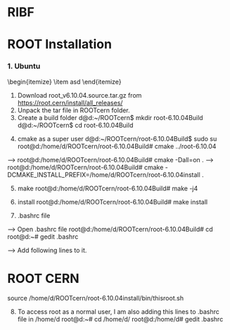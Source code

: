 # RIBF

# ROOT Installation

### 1. Ubuntu
\begin{itemize}
\item asd
\end{itemize}
1. Download root_v6.10.04.source.tar.gz from https://root.cern/install/all_releases/
2. Unpack the tar file in ROOTcern folder.
3. Create a build folder
d@d:~/ROOTcern$ mkdir root-6.10.04Build
d@d:~/ROOTcern$ cd root-6.10.04Build

4) cmake as a super user
d@d:~/ROOTcern/root-6.10.04Build$ sudo su
root@d:/home/d/ROOTcern/root-6.10.04Build# cmake ../root-6.10.04

--> root@d:/home/d/ROOTcern/root-6.10.04Build# cmake -Dall=on .
--> root@d:/home/d/ROOTcern/root-6.10.04Build# cmake -DCMAKE_INSTALL_PREFIX=/home/d/ROOTcern/root-6.10.04install .

5) make
root@d:/home/d/ROOTcern/root-6.10.04Build# make -j4

6) install
root@d:/home/d/ROOTcern/root-6.10.04Build# make install

7) .bashrc file

--> Open .bashrc file
root@d:/home/d/ROOTcern/root-6.10.04Build# cd
root@d:~# gedit .bashrc 

--> Add following lines to it.
# ROOT CERN
source /home/d/ROOTcern/root-6.10.04install/bin/thisroot.sh 

8) To access root as a normal user, I am also adding this lines to .bashrc file in /home/d
root@d:~# cd /home/d/
root@d:/home/d# gedit .bashrc 

